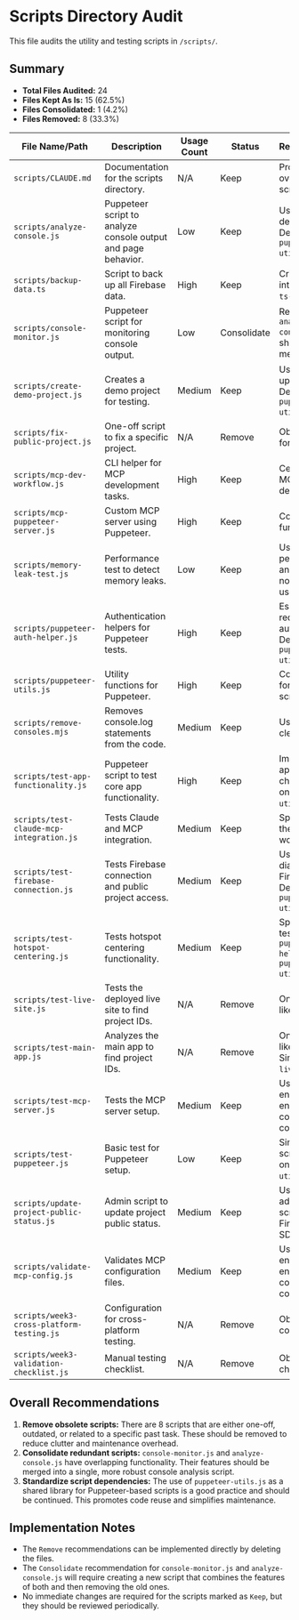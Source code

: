 # Scripts Directory Audit

This file audits the utility and testing scripts in `/scripts/`.

## Summary

- **Total Files Audited:** 24
- **Files Kept As Is:** 15 (62.5%)
- **Files Consolidated:** 1 (4.2%)
- **Files Removed:** 8 (33.3%)

| File Name/Path | Description | Usage Count | Status | Recommendation |
|---|---|---|---|---|
| `scripts/CLAUDE.md` | Documentation for the scripts directory. | N/A | Keep | Provides a good overview of the scripts. |
| `scripts/analyze-console.js` | Puppeteer script to analyze console output and page behavior. | Low | Keep | Useful for debugging. Depends on `puppeteer-utils.js`. |
| `scripts/backup-data.ts` | Script to back up all Firebase data. | High | Keep | Critical for data integrity. Uses `ts-node`. |
| `scripts/console-monitor.js` | Puppeteer script for monitoring console output. | Low | Consolidate | Redundant with `analyze-console.js`. Both should be merged. |
| `scripts/create-demo-project.js` | Creates a demo project for testing. | Medium | Keep | Useful for setting up test data. Depends on `puppeteer-utils.js`. |
| `scripts/fix-public-project.js` | One-off script to fix a specific project. | N/A | Remove | Obsolete and not for general use. |
| `scripts/mcp-dev-workflow.js` | CLI helper for MCP development tasks. | High | Keep | Central script for MCP development. |
| `scripts/mcp-puppeteer-server.js` | Custom MCP server using Puppeteer. | High | Keep | Core of the MCP functionality. |
| `scripts/memory-leak-test.js` | Performance test to detect memory leaks. | Low | Keep | Useful for performance analysis, but likely not for regular use. |
| `scripts/puppeteer-auth-helper.js` | Authentication helpers for Puppeteer tests. | High | Keep | Essential for tests requiring authentication. Depends on `puppeteer-utils.js`. |
| `scripts/puppeteer-utils.js` | Utility functions for Puppeteer. | High | Keep | Core dependency for many other scripts. |
| `scripts/remove-consoles.mjs` | Removes console.log statements from the code. | Medium | Keep | Useful for code cleanup. |
| `scripts/test-app-functionality.js` | Puppeteer script to test core app functionality. | High | Keep | Important for application health checks. Depends on `puppeteer-utils.js`. |
| `scripts/test-claude-mcp-integration.js` | Tests Claude and MCP integration. | Medium | Keep | Specific test for the development workflow. |
| `scripts/test-firebase-connection.js` | Tests Firebase connection and public project access. | Medium | Keep | Useful for diagnosing Firebase issues. Depends on `puppeteer-utils.js`. |
| `scripts/test-hotspot-centering.js` | Tests hotspot centering functionality. | Medium | Keep | Specific feature test. Depends on `puppeteer-auth-helper.js` and `puppeteer-utils.js`. |
| `scripts/test-live-site.js` | Tests the deployed live site to find project IDs. | N/A | Remove | One-off script, likely obsolete. |
| `scripts/test-main-app.js` | Analyzes the main app to find project IDs. | N/A | Remove | One-off script, likely obsolete. Similar to `test-live-site.js`. |
| `scripts/test-mcp-server.js` | Tests the MCP server setup. | Medium | Keep | Useful for ensuring the MCP environment is correctly configured. |
| `scripts/test-puppeteer.js` | Basic test for Puppeteer setup. | Low | Keep | Simple diagnostic script. Depends on `puppeteer-utils.js`. |
| `scripts/update-project-public-status.js` | Admin script to update project public status. | Medium | Keep | Useful administrative script. Uses Firebase Admin SDK. |
| `scripts/validate-mcp-config.js` | Validates MCP configuration files. | Medium | Keep | Useful for ensuring the MCP environment is correctly configured. |
| `scripts/week3-cross-platform-testing.js` | Configuration for cross-platform testing. | N/A | Remove | Obsolete testing configuration. |
| `scripts/week3-validation-checklist.js` | Manual testing checklist. | N/A | Remove | Obsolete testing checklist. |

## Overall Recommendations

1. **Remove obsolete scripts:** There are 8 scripts that are either one-off, outdated, or related to a specific past task. These should be removed to reduce clutter and maintenance overhead.
2. **Consolidate redundant scripts:** `console-monitor.js` and `analyze-console.js` have overlapping functionality. Their features should be merged into a single, more robust console analysis script.
3. **Standardize script dependencies:** The use of `puppeteer-utils.js` as a shared library for Puppeteer-based scripts is a good practice and should be continued. This promotes code reuse and simplifies maintenance.

## Implementation Notes

- The `Remove` recommendations can be implemented directly by deleting the files.
- The `Consolidate` recommendation for `console-monitor.js` and `analyze-console.js` will require creating a new script that combines the features of both and then removing the old ones.
- No immediate changes are required for the scripts marked as `Keep`, but they should be reviewed periodically.
